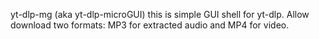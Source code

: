 yt-dlp-mg (aka yt-dlp-microGUI) this is simple GUI shell for yt-dlp. Allow download two formats: MP3 for extracted audio and MP4 for video.
